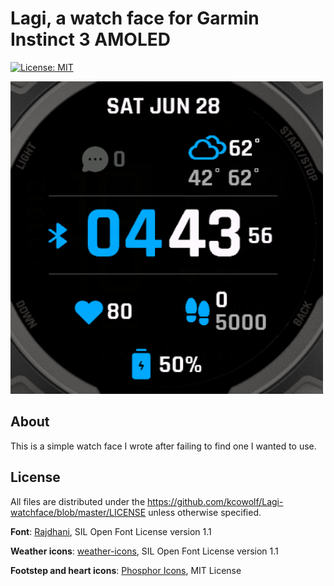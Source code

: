 # Lagi, a watch face for Garmin Instinct 3 AMOLED
[![License: MIT](https://img.shields.io/github/license/kcowolf/rg-gui)](https://opensource.org/licenses/MIT)

![screenshot](screenshot.png)

## About
This is a simple watch face I wrote after failing to find one I wanted to use.

## License
All files are distributed under the https://github.com/kcowolf/Lagi-watchface/blob/master/LICENSE unless otherwise specified.

**Font**: [Rajdhani](https://fonts.google.com/specimen/Rajdhani), SIL Open Font License version 1.1

**Weather icons**: [weather-icons](https://github.com/erikflowers/weather-icons), SIL Open Font License version 1.1

**Footstep and heart icons**: [Phosphor Icons](https://github.com/phosphor-icons/homepage), MIT License